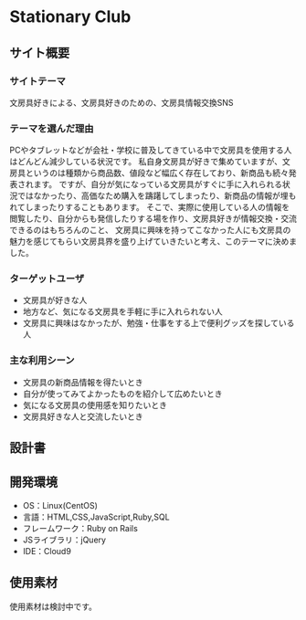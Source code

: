 # Stationary Club

## サイト概要
### サイトテーマ
文房具好きによる、文房具好きのための、文房具情報交換SNS

### テーマを選んだ理由
PCやタブレットなどが会社・学校に普及してきている中で文房具を使用する人はどんどん減少している状況です。
私自身文房具が好きで集めていますが、文房具というのは種類から商品数、値段など幅広く存在しており、新商品も続々発表されます。
ですが、自分が気になっている文房具がすぐに手に入れられる状況ではなかったり、高価なため購入を躊躇してしまったり、新商品の情報が埋もれてしまったりすることもあります。
そこで、実際に使用している人の情報を閲覧したり、自分からも発信したりする場を作り、文房具好きが情報交換・交流できるのはもちろんのこと、
文房具に興味を持ってこなかった人にも文房具の魅力を感じてもらい文房具界を盛り上げていきたいと考え、このテーマに決めました。

### ターゲットユーザ
- 文房具が好きな人
- 地方など、気になる文房具を手軽に手に入れられない人
- 文房具に興味はなかったが、勉強・仕事をする上で便利グッズを探している人

### 主な利用シーン
- 文房具の新商品情報を得たいとき
- 自分が使ってみてよかったものを紹介して広めたいとき
- 気になる文房具の使用感を知りたいとき
- 文房具好きな人と交流したいとき

## 設計書


## 開発環境
- OS：Linux(CentOS)
- 言語：HTML,CSS,JavaScript,Ruby,SQL
- フレームワーク：Ruby on Rails
- JSライブラリ：jQuery
- IDE：Cloud9

## 使用素材
使用素材は検討中です。